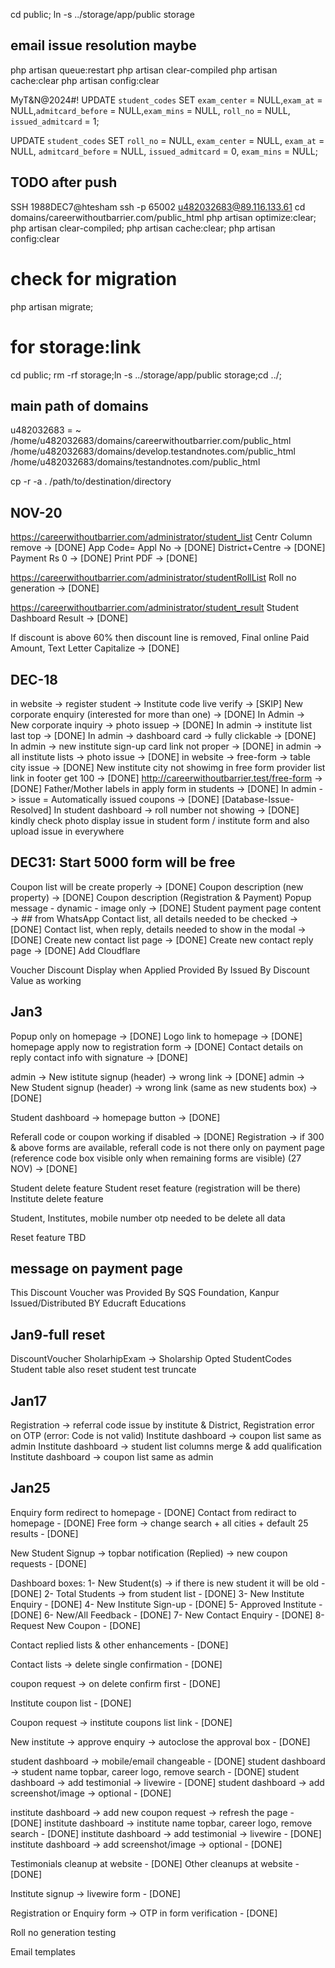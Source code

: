 cd public;
ln -s ../storage/app/public storage

## email issue resolution maybe
php artisan queue:restart
php artisan clear-compiled
php artisan cache:clear
php artisan config:clear

MyT&N@2024#!
UPDATE `student_codes` SET `exam_center` = NULL,`exam_at` = NULL,`admitcard_before` = NULL,`exam_mins` = NULL, `roll_no` = NULL, `issued_admitcard` = 1;

UPDATE `student_codes` 
SET `roll_no` = NULL,
`exam_center` = NULL,
`exam_at` = NULL,
`admitcard_before` = NULL,
`issued_admitcard` = 0,
`exam_mins` = NULL;

## TODO after push
SSH
1988DEC7@htesham
ssh -p 65002 u482032683@89.116.133.61
cd domains/careerwithoutbarrier.com/public_html
php artisan optimize:clear; php artisan clear-compiled; php artisan cache:clear; php artisan config:clear
# check for migration
php artisan migrate;
# for storage:link
cd public; rm -rf storage;ln -s ../storage/app/public storage;cd ../;

## main path of domains
u482032683 = ~
/home/u482032683/domains/careerwithoutbarrier.com/public_html
/home/u482032683/domains/develop.testandnotes.com/public_html
/home/u482032683/domains/testandnotes.com/public_html

cp -r -a . /path/to/destination/directory

## NOV-20
https://careerwithoutbarrier.com/administrator/student_list
Centr Column remove -> [DONE]
App Code= Appl No -> [DONE]
District+Centre -> [DONE]
Payment Rs 0 -> [DONE]
Print PDF -> [DONE]

https://careerwithoutbarrier.com/administrator/studentRollList
Roll no generation -> [DONE]

https://careerwithoutbarrier.com/administrator/student_result
Student Dashboard Result -> [DONE]

If discount is above 60% then discount line is removed, Final online Paid Amount, Text Letter Capitalize -> [DONE]

## DEC-18
in website -> register student -> Institute code live verify -> [SKIP]
New corporate enquiry (interested for more than one) -> [DONE]
In Admin -> New corporate inquiry -> photo issuep -> [DONE]
In admin -> institute list last top -> [DONE]
In admin -> dashboard card -> fully clickable -> [DONE]
In admin -> new institute sign-up card link not proper -> [DONE]
in admin -> all institute lists -> photo issue -> [DONE]
in website -> free-form -> table city issue -> [DONE]
New institute city not showimg in free form provider list  link in footer get 100 -> [DONE]
http://careerwithoutbarrier.test/free-form -> [DONE]
Father/Mother labels in apply form in students -> [DONE]
In admin -> issue = Automatically issued coupons -> [DONE] [Database-Issue-Resolved]
In student dashboard -> roll number not showing -> [DONE]
kindly check photo display issue in student form / institute form and also  upload issue in everywhere

## DEC31: Start 5000 form will be free
Coupon list will be create properly -> [DONE]
Coupon description (new property) -> [DONE]
Coupon description (Registration & Payment)
Popup message - dynamic - image only -> [DONE]
Student payment page content -> ## from WhatsApp
Contact list, all details needed to be checked -> [DONE]
Contact list, when reply, details needed to show in the modal -> [DONE]
Create new contact list page -> [DONE]
Create new contact reply page -> [DONE]
Add Cloudflare

Voucher Discount Display when Applied
Provided By
Issued By
Discount Value as working

## Jan3
Popup only on homepage -> [DONE]
Logo link to homepage -> [DONE]
homepage apply now to registration form -> [DONE]
Contact details on reply contact info with signature -> [DONE]

admin -> New istitute signup (header) -> wrong link -> [DONE]
admin -> New Student signup (header) -> wrong link (same as new students box) -> [DONE]

Student dashboard -> homepage button -> [DONE]

Referall code or coupon working if disabled -> [DONE]
Registration -> if 300 & above forms are available, referall code is not there only on payment page (reference code box visible only when remaining forms are visible) (27 NOV) -> [DONE]

Student delete feature
Student reset feature (registration will be there)
Institute delete feature

Student, Institutes, mobile number otp needed to be delete all data

Reset feature TBD

## message on payment page
This Discount Voucher was Provided By
SQS Foundation, Kanpur
Issued/Distributed BY 
Educraft Educations

## Jan9-full reset
DiscountVoucher
SholarhipExam -> Sholarship Opted
StudentCodes
Student table also reset
student test truncate

## Jan17
Registration -> referral code issue by institute & District, Registration error on OTP (error: Code is not valid)
Institute dashboard -> coupon list same as admin
Institute dashboard -> student list columns merge & add qualification
Institute dashboard -> coupon list same as admin


## Jan25
Enquiry form redirect to homepage - [DONE]
Contact from rediract to homepage - [DONE]
Free form -> change search + all cities + default 25 results - [DONE]

New Student Signup -> topbar notification (Replied) -> new coupon requests - [DONE]

Dashboard boxes:
1- New Student(s) -> if there is new student it will be old - [DONE]
2- Total Students -> from student list - [DONE]
3- New Institute Enquiry - [DONE]
4- New Institute Sign-up - [DONE]
5- Approved Institute - [DONE]
6- New/All Feedback - [DONE]
7- New Contact Enquiry  - [DONE]
8- Request New Coupon - [DONE]

Contact replied lists & other enhancements - [DONE]

Contact lists -> delete single confirmation - [DONE]

coupon request -> on delete confirm first - [DONE]

Institute coupon list - [DONE]

Coupon request -> institute coupons list link - [DONE]

New institute -> approve enquiry -> autoclose the approval box - [DONE]

student dashboard -> mobile/email changeable - [DONE]
student dashboard -> student name topbar, career logo, remove search - [DONE]
student dashboard -> add testimonial -> livewire - [DONE]
student dashboard -> add screenshot/image -> optional - [DONE]

institute dashboard -> add new coupon request -> refresh the page - [DONE]
institute dashboard -> institute name topbar, career logo, remove search - [DONE]
institute dashboard -> add testimonial -> livewire - [DONE]
institute dashboard -> add screenshot/image -> optional - [DONE]

Testimonials cleanup at website - [DONE]
Other cleanups at website - [DONE]

Institute signup -> livewire form - [DONE]

Registration or Enquiry form -> OTP in form verification - [DONE]

Roll no generation testing

Email templates
